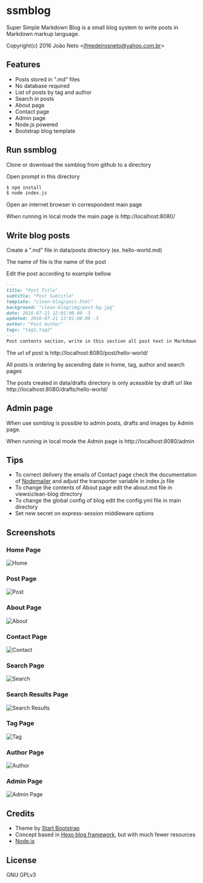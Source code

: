 # ssmblog

Super Simple Markdown Blog is a small blog system to write posts in Markdown markup language.

Copyright(c) 2016 João Neto <<jfmedeirosneto@yahoo.com.br>>

## Features

- Posts stored in ".md" files
- No database required
- List of posts by tag and author
- Search in posts
- About page
- Contact page
- Admin page
- Node.js powered
- Bootstrap blog template

## Run ssmblog

Clone or download the ssmblog from github to a directory

Open prompt in this directory

``` bash
$ npm install
$ node index.js
```

Open an internet browser in correspondent main page

When running in local mode the main page is http://localhost:8080/

## Write blog posts

Create a ".md" file in data/posts directory (ex. hello-world.md)

The name of file is the name of the post

Edit the post according to example bellow

``` markdown
---
title: "Post Title"
subtitle: "Post Subtitle"
template: "clean-blog/post.html"
background: "clean-blog/img/post-bg.jpg"
date: 2016-07-21 12:01:00.00 -3
updated: 2016-07-21 12:01:00.00 -3
author: "Post Author"
tags: "tag1,tag2"
---
Post contents section, write in this section all post text in Markdown markup language.
```

The url of post is http://localhost:8080/post/hello-world/

All posts is ordering by ascending date in home, tag, author and search pages

The posts created in data/drafts directory is only acessible by draft url like http://localhost:8080/drafts/hello-world/

## Admin page

When use ssmblog is possible to admin posts, drafts and images by Admin page.

When running in local mode the Admin page is http://localhost:8080/admin

## Tips

- To correct delivery the emails of Contact page check the documentation of [Nodemailer](http://nodemailer.com/) and adjust the transporter variable in index.js file
- To change the contents of About page edit the about.md file in views\clean-blog directory
- To change the global config of blog edit the config.yml file in main directory
- Set new secret on express-session middleware options

## Screenshots

### Home Page
![Home](https://raw.githubusercontent.com/jfmedeirosneto/ssmblog/master/screenshots/home.png "Home")

### Post Page
![Post](https://raw.githubusercontent.com/jfmedeirosneto/ssmblog/master/screenshots/post.png "Post")

### About Page
![About](https://raw.githubusercontent.com/jfmedeirosneto/ssmblog/master/screenshots/about.png "About")

### Contact Page
![Contact](https://raw.githubusercontent.com/jfmedeirosneto/ssmblog/master/screenshots/contact.png "Contact")

### Search Page
![Search](https://raw.githubusercontent.com/jfmedeirosneto/ssmblog/master/screenshots/search.png "Search")

### Search Results Page
![Search Results](https://raw.githubusercontent.com/jfmedeirosneto/ssmblog/master/screenshots/search-results.png "Search Results")

### Tag Page
![Tag](https://raw.githubusercontent.com/jfmedeirosneto/ssmblog/master/screenshots/tag.png "Tag")

### Author Page
![Author](https://raw.githubusercontent.com/jfmedeirosneto/ssmblog/master/screenshots/author.png "Author")

### Admin Page
![Admin Page](https://raw.githubusercontent.com/jfmedeirosneto/ssmblog/master/screenshots/admin.png "Admin Page")

## Credits

- Theme by [Start Bootstrap](http://startbootstrap.com/template-overviews/clean-blog/)
- Concept based in [Hexo blog framework](https://github.com/hexojs/hexo), but with much fewer resources
- [Node.js](https://nodejs.org)

## License

GNU GPLv3